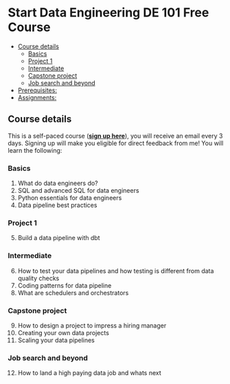 # Start Data Engineering DE 101 Free Course

* [Course details](#course-details)
    * [Basics](#basics)
    * [Project 1](#project-1)
    * [Intermediate](#intermediate)
    * [Capstone project](#capstone-project)
    * [Job search and beyond](#job-search-and-beyond)
* [Prerequisites:](#prerequisites)
* [Assignments:](#assignments)

## Course details

This is a self-paced course (**[sign up here](https://www.startdataengineering.com/email-course/)**), you will receive an email every 3 days. Signing up will make you eligible for direct feedback from me! You will learn the following:

### Basics
1. What do data engineers do?
2. SQL and advanced SQL for data engineers
3. Python essentials for data engineers
4. Data pipeline best practices

### Project 1

5. Build a data pipeline with dbt

### Intermediate

6. How to test your data pipelines and how testing is different from data quality checks
7. Coding patterns for data pipeline
8. What are schedulers and orchestrators

### Capstone project

9. How to design a project to impress a hiring manager
10. Creating your own data projects
11. Scaling your data pipelines

### Job search and beyond

12. How to land a high paying data job and whats next